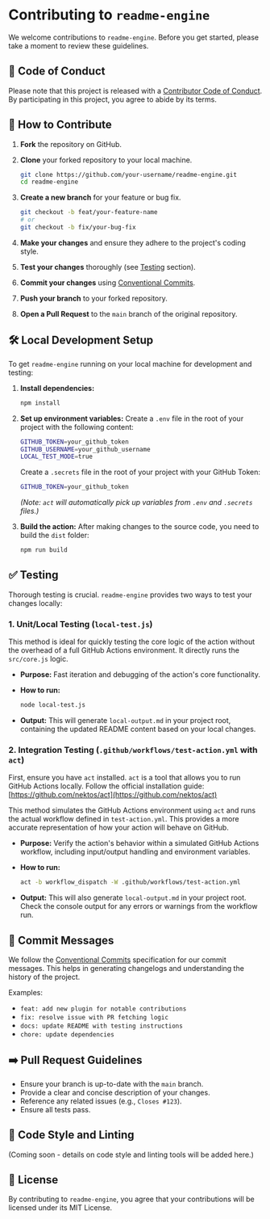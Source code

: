 # Contributing to `readme-engine`

We welcome contributions to `readme-engine`. Before you get started, please take a moment to review these guidelines.

## 🤝 Code of Conduct

Please note that this project is released with a [Contributor Code of Conduct](CODE_OF_CONDUCT.md). By participating in this project, you agree to abide by its terms.

## 🚀 How to Contribute

1. **Fork** the repository on GitHub.
2. **Clone** your forked repository to your local machine.

   ```bash
   git clone https://github.com/your-username/readme-engine.git
   cd readme-engine
   ```

3. **Create a new branch** for your feature or bug fix.

   ```bash
   git checkout -b feat/your-feature-name
   # or
   git checkout -b fix/your-bug-fix
   ```

4. **Make your changes** and ensure they adhere to the project's coding style.
5. **Test your changes** thoroughly (see [Testing](#-testing) section).
6. **Commit your changes** using [Conventional Commits](#-commit-messages).
7. **Push your branch** to your forked repository.
8. **Open a Pull Request** to the `main` branch of the original repository.

## 🛠️ Local Development Setup

To get `readme-engine` running on your local machine for development and testing:

1. **Install dependencies:**

   ```bash
   npm install
   ```

2. **Set up environment variables:**
   Create a `.env` file in the root of your project with the following content:

   ```bash
   GITHUB_TOKEN=your_github_token
   GITHUB_USERNAME=your_github_username
   LOCAL_TEST_MODE=true
   ```

   Create a `.secrets` file in the root of your project with your GitHub Token:

   ```bash
   GITHUB_TOKEN=your_github_token
   ```

   _(Note: `act` will automatically pick up variables from `.env` and `.secrets` files.)_

3. **Build the action:**
   After making changes to the source code, you need to build the `dist` folder:

   ```bash
   npm run build
   ```

## ✅ Testing

Thorough testing is crucial. `readme-engine` provides two ways to test your changes locally:

### 1. Unit/Local Testing (`local-test.js`)

This method is ideal for quickly testing the core logic of the action without the overhead of a full GitHub Actions environment. It directly runs the `src/core.js` logic.

- **Purpose:** Fast iteration and debugging of the action's core functionality.
- **How to run:**

  ```bash
  node local-test.js
  ```

- **Output:** This will generate `local-output.md` in your project root, containing the updated README content based on your local changes.

### 2. Integration Testing (`.github/workflows/test-action.yml` with `act`)

First, ensure you have `act` installed. `act` is a tool that allows you to run GitHub Actions locally. Follow the official installation guide: [https://github.com/nektos/act](https://github.com/nektos/act)

This method simulates the GitHub Actions environment using `act` and runs the actual workflow defined in `test-action.yml`. This provides a more accurate representation of how your action will behave on GitHub.

- **Purpose:** Verify the action's behavior within a simulated GitHub Actions workflow, including input/output handling and environment variables.
- **How to run:**

  ```bash
  act -b workflow_dispatch -W .github/workflows/test-action.yml
  ```

- **Output:** This will also generate `local-output.md` in your project root. Check the console output for any errors or warnings from the workflow run.

## 📝 Commit Messages

We follow the [Conventional Commits](https://www.conventionalcommits.org/en/v1.0.0/) specification for our commit messages. This helps in generating changelogs and understanding the history of the project.

Examples:

- `feat: add new plugin for notable contributions`
- `fix: resolve issue with PR fetching logic`
- `docs: update README with testing instructions`
- `chore: update dependencies`

## ➡️ Pull Request Guidelines

- Ensure your branch is up-to-date with the `main` branch.
- Provide a clear and concise description of your changes.
- Reference any related issues (e.g., `Closes #123`).
- Ensure all tests pass.

## 💅 Code Style and Linting

(Coming soon - details on code style and linting tools will be added here.)

## 📄 License

By contributing to `readme-engine`, you agree that your contributions will be licensed under its MIT License.

